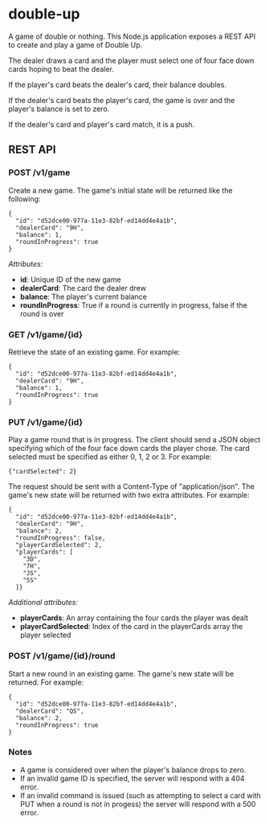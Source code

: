 double-up
=========

A game of double or nothing. This Node.js application exposes a REST API to create and play a game of Double Up.

The dealer draws a card and the player must select one of four face down cards hoping to beat the dealer.

If the player's card beats the dealer's card, their balance doubles.

If the dealer's card beats the player's card, the game is over and the player's balance is set to zero.

If the dealer's card and player's card match, it is a push.


REST API
--------

### POST /v1/game
Create a new game. The game's initial state will be returned like the following:

```
{
  "id": "d52dce00-977a-11e3-82bf-ed14dd4e4a1b",
  "dealerCard": "9H",
  "balance": 1,
  "roundInProgress": true
}
```

*Attributes:*
* **id**: Unique ID of the new game
* **dealerCard**: The card the dealer drew
* **balance**: The player's current balance
* **roundInProgress**: True if a round is currently in progress, false if the round is over

### GET /v1/game/{id}
Retrieve the state of an existing game. For example:

```
{
  "id": "d52dce00-977a-11e3-82bf-ed14dd4e4a1b",
  "dealerCard": "9H",
  "balance": 1,
  "roundInProgress": true
}
```


### PUT /v1/game/{id}
Play a game round that is in progress. The client should send a JSON object specifying which of the four face down cards the player chose. The card selected must be specified as either 0, 1, 2 or 3. For example:

```
{"cardSelected": 2}
```

The request should be sent with a Content-Type of "application/json". The game's new state will be returned with two extra attributes. For example:

```
{
  "id": "d52dce00-977a-11e3-82bf-ed14dd4e4a1b",
  "dealerCard": "9H",
  "balance": 2,
  "roundInProgress": false,
  "playerCardSelected": 2,
  "playerCards": [
    "3D",
    "7H",
    "JS",
    "5S"
  ]}
```

*Additional attributes:*
* **playerCards**: An array containing the four cards the player was dealt
* **playerCardSelected**: Index of the card in the playerCards array the player selected


### POST /v1/game/{id}/round
Start a new round in an existing game. The game's new state will be returned. For example:

```
{
  "id": "d52dce00-977a-11e3-82bf-ed14dd4e4a1b",
  "dealerCard": "QS",
  "balance": 2,
  "roundInProgress": true
}
```

### Notes
* A game is considered over when the player's balance drops to zero.
* If an invalid game ID is specified, the server will respond with a 404 error.
* If an invalid command is issued (such as attempting to select a card with PUT when a round is not in progess) the server will respond with a 500 error.